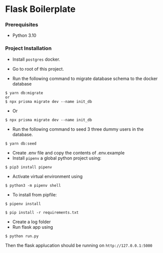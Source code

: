 # Flask Boilerplate

### Prerequisites

- Python 3.10

### Project Installation

- Install `postgres` docker.

- Go to root of this project.

- Run the following command to migrate database schema to the docker database

```
$ yarn db:migrate
or
$ npx prisma migrate dev --name init_db 
```
- Or

```
$ npx prisma migrate dev --name init_db 
```

- Run the following command to seed 3 three dummy users in the database.

```
$ yarn db:seed
```

- Create .env file and copy the contents of .env.example
- Install `pipenv` a global python project using:

```
$ pip3 install pipenv
```

- Activate virtual environment using

```
$ python3 -m pipenv shell
```

- To install from pipfile:

```
$ pipenv install
```

```
$ pip install -r requirements.txt
```

- Create a log folder
- Run flask app using

```
$ python run.py
```

Then the flask applucation should be running on `http://127.0.0.1:5000`

